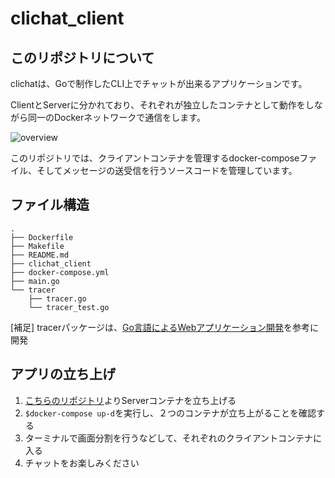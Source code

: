 # clichat_client

## このリポジトリについて

clichatは、Goで制作したCLI上でチャットが出来るアプリケーションです。

ClientとServerに分かれており、それぞれが独立したコンテナとして動作をしながら同一のDockerネットワークで通信をします。

![overview](/Users/Ryusei/go/src/github.com/RyuseiNomi/clichat_client/assets/overview.png)

このリポジトリでは、クライアントコンテナを管理するdocker-composeファイル、そしてメッセージの送受信を行うソースコードを管理しています。



## ファイル構造

```
.
├── Dockerfile
├── Makefile
├── README.md
├── clichat_client
├── docker-compose.yml
├── main.go
└── tracer
    ├── tracer.go
    └── tracer_test.go
```

[補足] tracerパッケージは、[Go言語によるWebアプリケーション開発](https://www.oreilly.co.jp/books/9784873117522/)を参考に開発



## アプリの立ち上げ

1. [こちらのリポジトリ](https://github.com/RyuseiNomi/clichat_goserver)よりServerコンテナを立ち上げる
2. `$docker-compose up-d`を実行し、２つのコンテナが立ち上がることを確認する
3. ターミナルで画面分割を行うなどして、それぞれのクライアントコンテナに入る
4. チャットをお楽しみください
